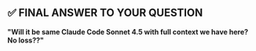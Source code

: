 ## ✅ FINAL ANSWER TO YOUR QUESTION

**"Will it be same Claude Code Sonnet 4.5 with full context we have here? No loss??"**
